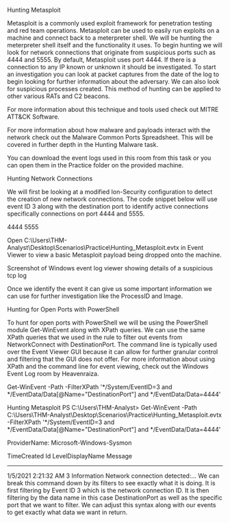 Hunting Metasploit

Metasploit is a commonly used exploit framework for penetration testing and red team operations. Metasploit can be used to easily run exploits on a machine and connect back to a meterpreter shell. We will be hunting the meterpreter shell itself and the functionality it uses. To begin hunting we will look for network connections that originate from suspicious ports such as 4444 and 5555. By default, Metasploit uses port 4444. If there is a connection to any IP known or unknown it should be investigated. To start an investigation you can look at packet captures from the date of the log to begin looking for further information about the adversary. We can also look for suspicious processes created. This method of hunting can be applied to other various RATs and C2 beacons.

For more information about this technique and tools used check out MITRE ATT&CK Software. 

For more information about how malware and payloads interact with the network check out the Malware Common Ports Spreadsheet. This will be covered in further depth in the Hunting Malware task.

You can download the event logs used in this room from this task or you can open them in the Practice folder on the provided machine.

Hunting Network Connections

We will first be looking at a modified Ion-Security configuration to detect the creation of new network connections. The code snippet below will use event ID 3 along with the destination port to identify active connections specifically connections on port 4444 and 5555. 

<RuleGroup name="" groupRelation="or">
	<NetworkConnect onmatch="include">
		<DestinationPort condition="is">4444</DestinationPort>
		<DestinationPort condition="is">5555</DestinationPort>
	</NetworkConnect>
</RuleGroup>


Open C:\Users\THM-Analyst\Desktop\Scenarios\Practice\Hunting_Metasploit.evtx in Event Viewer to view a basic Metasploit payload being dropped onto the machine.

Screenshot of Windows event log viewer showing details of a suspicious tcp log

Once we identify the event it can give us some important information we can use for further investigation like the ProcessID and Image.

Hunting for Open Ports with PowerShell

To hunt for open ports with PowerShell we will be using the PowerShell module Get-WinEvent along with XPath queries. We can use the same  XPath queries that we used in the rule to filter out events from NetworkConnect with DestinationPort. The command line is typically used over the Event Viewer GUI because it can allow for further granular control and filtering that the GUI does not offer. For more information about using XPath and the command line for event viewing, check out the Windows Event Log room by Heavenraiza.

Get-WinEvent -Path <Path to Log> -FilterXPath '*/System/EventID=3 and */EventData/Data[@Name="DestinationPort"] and */EventData/Data=4444'

Hunting
Metasploit
PS C:\Users\THM-Analyst> Get-WinEvent -Path C:\Users\THM-Analyst\Desktop\Scenarios\Practice\Hunting_Metasploit.evtx -FilterXPath '*/System/EventID=3 and */EventData/Data[@Name="DestinationPort"] and */EventData/Data=4444'


   ProviderName: Microsoft-Windows-Sysmon

TimeCreated                     Id LevelDisplayName Message
-----------                     -- ---------------- -------
1/5/2021 2:21:32 AM              3 Information      Network connection detected:...
We can break this command down by its filters to see exactly what it is doing. It is first filtering by Event ID 3 which is the network connection ID. It is then filtering by the data name in this case DestinationPort as well as the specific port that we want to filter. We can adjust this syntax along with our events to get exactly what data we want in return.